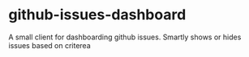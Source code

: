 # github-issues-dashboard
A small client for dashboarding github issues. Smartly shows or hides issues based on criterea
